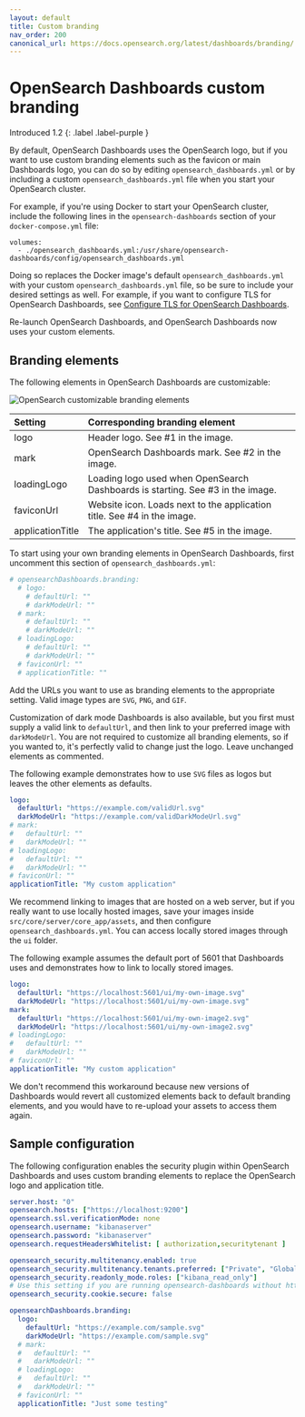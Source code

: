 ```yaml
---
layout: default
title: Custom branding
nav_order: 200
canonical_url: https://docs.opensearch.org/latest/dashboards/branding/
---
```


# OpenSearch Dashboards custom branding
Introduced 1.2
{: .label .label-purple }

By default, OpenSearch Dashboards uses the OpenSearch logo, but if you want to use custom branding elements such as the favicon or main Dashboards logo, you can do so by editing `opensearch_dashboards.yml` or by including a custom `opensearch_dashboards.yml` file when you start your OpenSearch cluster.

For example, if you're using Docker to start your OpenSearch cluster, include the following lines in the `opensearch-dashboards` section of your `docker-compose.yml` file:

```
volumes:
  - ./opensearch_dashboards.yml:/usr/share/opensearch-dashboards/config/opensearch_dashboards.yml
```

Doing so replaces the Docker image's default `opensearch_dashboards.yml` with your custom `opensearch_dashboards.yml` file, so be sure to include your desired settings as well. For example, if you want to configure TLS for OpenSearch Dashboards, see [Configure TLS for OpenSearch Dashboards]({{site.url}}{{site.baseurl}}/dashboards/install/tls).

Re-launch OpenSearch Dashboards, and OpenSearch Dashboards now uses your custom elements.

## Branding elements

The following elements in OpenSearch Dashboards are customizable:

![OpenSearch customizable branding elements]({{site.url}}{{site.baseurl}}/images/dashboards-branding-labels.png)

Setting | Corresponding branding element
:--- | :---
logo | Header logo. See #1 in the image.
mark | OpenSearch Dashboards mark. See #2 in the image.
loadingLogo | Loading logo used when OpenSearch Dashboards is starting. See #3 in the image.
faviconUrl | Website icon. Loads next to the application title. See #4 in the image.
applicationTitle | The application's title. See #5 in the image.

To start using your own branding elements in OpenSearch Dashboards, first uncomment this section of `opensearch_dashboards.yml`:

```yml
# opensearchDashboards.branding:
  # logo:
    # defaultUrl: ""
    # darkModeUrl: ""
  # mark:
    # defaultUrl: ""
    # darkModeUrl: ""
  # loadingLogo:
    # defaultUrl: ""
    # darkModeUrl: ""
  # faviconUrl: ""
  # applicationTitle: ""
```

Add the URLs you want to use as branding elements to the appropriate setting. Valid image types are `SVG`, `PNG`, and `GIF`.

Customization of dark mode Dashboards is also available, but you first must supply a valid link to `defaultUrl`, and then link to your preferred image with `darkModeUrl`. You are not required to customize all branding elements, so if you wanted to, it's perfectly valid to change just the logo. Leave unchanged elements as commented.

The following example demonstrates how to use `SVG` files as logos but leaves the other elements as defaults.

```yml
logo:
  defaultUrl: "https://example.com/validUrl.svg"
  darkModeUrl: "https://example.com/validDarkModeUrl.svg"
# mark:
#   defaultUrl: ""
#   darkModeUrl: ""
# loadingLogo:
#   defaultUrl: ""
#   darkModeUrl: ""
# faviconUrl: ""
applicationTitle: "My custom application"
```

We recommend linking to images that are hosted on a web server, but if you really want to use locally hosted images, save your images inside `src/core/server/core_app/assets`, and then configure `opensearch_dashboards.yml`. You can access locally stored images through the `ui` folder.

The following example assumes the default port of 5601 that Dashboards uses and demonstrates how to link to locally stored images.

```yml
logo:
  defaultUrl: "https://localhost:5601/ui/my-own-image.svg"
  darkModeUrl: "https://localhost:5601/ui/my-own-image.svg"
mark:
  defaultUrl: "https://localhost:5601/ui/my-own-image2.svg"
  darkModeUrl: "https://localhost:5601/ui/my-own-image2.svg"
# loadingLogo:
#   defaultUrl: ""
#   darkModeUrl: ""
# faviconUrl: ""
applicationTitle: "My custom application"
```

We don't recommend this workaround because new versions of Dashboards would revert all customized elements back to default branding elements, and you would have to re-upload your assets to access them again.

## Sample configuration

The following configuration enables the security plugin within OpenSearch Dashboards and uses custom branding elements to replace the OpenSearch logo and application title.

```yml
server.host: "0"
opensearch.hosts: ["https://localhost:9200"]
opensearch.ssl.verificationMode: none
opensearch.username: "kibanaserver"
opensearch.password: "kibanaserver"
opensearch.requestHeadersWhitelist: [ authorization,securitytenant ]

opensearch_security.multitenancy.enabled: true
opensearch_security.multitenancy.tenants.preferred: ["Private", "Global"]
opensearch_security.readonly_mode.roles: ["kibana_read_only"]
# Use this setting if you are running opensearch-dashboards without https
opensearch_security.cookie.secure: false

opensearchDashboards.branding:
  logo:
    defaultUrl: "https://example.com/sample.svg"
    darkModeUrl: "https://example.com/sample.svg"
  # mark:
  #   defaultUrl: ""
  #   darkModeUrl: ""
  # loadingLogo:
  #   defaultUrl: ""
  #   darkModeUrl: ""
  # faviconUrl: ""
  applicationTitle: "Just some testing"
```

